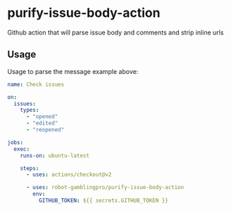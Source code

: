 # purify-issue-body-action

Github action that will parse issue body and comments and strip inline urls

## Usage

Usage to parse the message example above:

```yml
name: Check issues

on:
  issues:
    types:
      - "opened"
      - "edited"
      - "reopened"

jobs:
  exec:
    runs-on: ubuntu-latest

    steps:
      - uses: actions/checkout@v2

      - uses: robot-gamblingpro/purify-issue-body-action
        env:
          GITHUB_TOKEN: ${{ secrets.GITHUB_TOKEN }}
```
